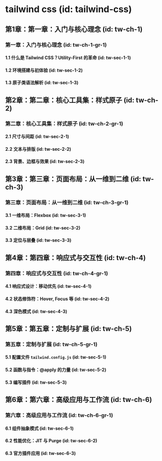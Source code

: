 # tailwind css (id: tailwind-css)

## 第1章：第一章：入门与核心理念 (id: tw-ch-1)
### 第一章：入门与核心理念 (id: tw-ch-1-gr-1)
#### 1.1 什么是 Tailwind CSS？Utility-First 的革命 (id: tw-sec-1-1)
#### 1.2 环境搭建与初体验 (id: tw-sec-1-2)
#### 1.3 原子类语法解析 (id: tw-sec-1-3)

## 第2章：第二章：核心工具集：样式原子 (id: tw-ch-2)
### 第二章：核心工具集：样式原子 (id: tw-ch-2-gr-1)
#### 2.1 尺寸与间距 (id: tw-sec-2-1)
#### 2.2 文本与排版 (id: tw-sec-2-2)
#### 2.3 背景、边框与效果 (id: tw-sec-2-3)

## 第3章：第三章：页面布局：从一维到二维 (id: tw-ch-3)
### 第三章：页面布局：从一维到二维 (id: tw-ch-3-gr-1)
#### 3.1 一维布局：Flexbox (id: tw-sec-3-1)
#### 3.2 二维布局：Grid (id: tw-sec-3-2)
#### 3.3 定位与层叠 (id: tw-sec-3-3)

## 第4章：第四章：响应式与交互性 (id: tw-ch-4)
### 第四章：响应式与交互性 (id: tw-ch-4-gr-1)
#### 4.1 响应式设计：移动优先 (id: tw-sec-4-1)
#### 4.2 状态修饰符：Hover, Focus 等 (id: tw-sec-4-2)
#### 4.3 深色模式 (id: tw-sec-4-3)

## 第5章：第五章：定制与扩展 (id: tw-ch-5)
### 第五章：定制与扩展 (id: tw-ch-5-gr-1)
#### 5.1 配置文件 `tailwind.config.js` (id: tw-sec-5-1)
#### 5.2 函数与指令：@apply 的力量 (id: tw-sec-5-2)
#### 5.3 编写插件 (id: tw-sec-5-3)

## 第6章：第六章：高级应用与工作流 (id: tw-ch-6)
### 第六章：高级应用与工作流 (id: tw-ch-6-gr-1)
#### 6.1 组件抽象模式 (id: tw-sec-6-1)
#### 6.2 性能优化：JIT 与 Purge (id: tw-sec-6-2)
#### 6.3 官方插件应用 (id: tw-sec-6-3)

